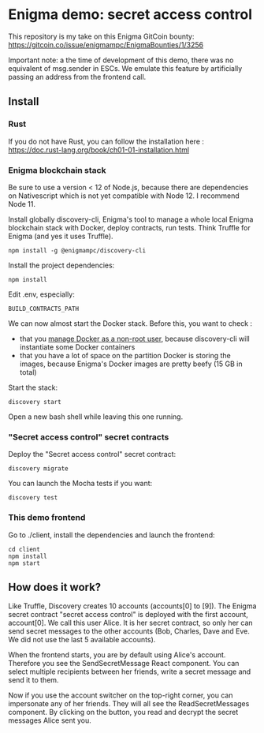 # Enigma demo: secret access control

This repository is my take on this Enigma GitCoin bounty: https://gitcoin.co/issue/enigmampc/EnigmaBounties/1/3256

Important note: a the time of development of this demo, there was no equivalent of msg.sender in ESCs. We emulate this feature by artificially passing an address from the frontend call.

## Install

### Rust

If you do not have Rust, you can follow the installation here : https://doc.rust-lang.org/book/ch01-01-installation.html

### Enigma blockchain stack

Be sure to use a version < 12 of Node.js, because there are dependencies on Nativescript which is not yet compatible with Node 12. I recommend Node 11.

Install globally discovery-cli, Enigma's tool to manage a whole local Enigma blockchain stack with Docker, deploy contracts, run tests. Think Truffle for Enigma (and yes it uses Truffle).

    npm install -g @enigmampc/discovery-cli

Install the project dependencies:

    npm install

Edit .env, especially:

    BUILD_CONTRACTS_PATH

We can now almost start the Docker stack. Before this, you want to check :
+ that you [manage Docker as a non-root user](https://docs.docker.com/install/linux/linux-postinstall/), because discovery-cli will instantiate some Docker containers
+ that you have a lot of space on the partition Docker is storing the images, because Enigma's Docker images are pretty beefy (15 GB in total)

Start the stack:

    discovery start

Open a new bash shell while leaving this one running.

### "Secret access control" secret contracts

Deploy the "Secret access control" secret contract:

    discovery migrate

You can launch the Mocha tests if you want:

    discovery test

### This demo frontend

Go to ./client, install the dependencies and launch the frontend:

    cd client
    npm install
    npm start

## How does it work?

Like Truffle, Discovery creates 10 accounts (accounts[0] to [9]). The Enigma secret contract "secret access control" is deployed with the first account, account[0]. We call this user Alice. It is her secret contract, so only her can send secret messages to the other accounts (Bob, Charles, Dave and Eve. We did not use the last 5 available accounts).

When the frontend starts, you are by default using Alice's account. Therefore you see the SendSecretMessage React component. You can select multiple recipients between her friends, write a secret message and send it to them.

Now if you use the account switcher on the top-right corner, you can impersonate any of her friends. They will all see the ReadSecretMessages component. By clicking on the button, you read and decrypt the secret messages Alice sent you.